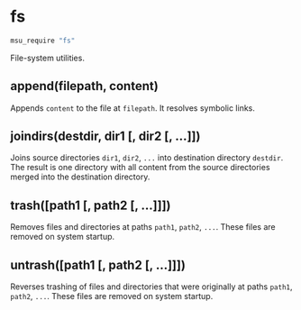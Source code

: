 
# fs


```bash
msu_require "fs"
```

File-system utilities.


## append(filepath, content)

Appends `content` to the file at `filepath`. It resolves symbolic links.


## joindirs(destdir, dir1 [, dir2 [, ...]])

Joins source directories `dir1`, `dir2`, `...` into destination directory `destdir`. The result is one directory with all content from the source directories merged into the destination directory.


## trash([path1 [, path2 [, ...]]])

Removes files and directories at paths `path1`, `path2`, `...`. These files are removed on system startup.


## untrash([path1 [, path2 [, ...]]])

Reverses trashing of files and directories that were originally at paths `path1`, `path2`, `...`. These files are removed on system startup.

